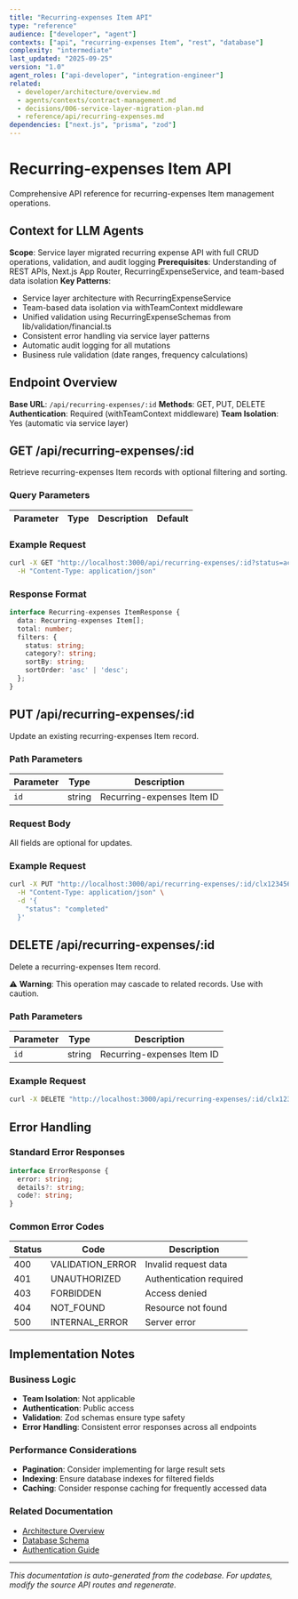 ```yaml
---
title: "Recurring-expenses Item API"
type: "reference"
audience: ["developer", "agent"]
contexts: ["api", "recurring-expenses Item", "rest", "database"]
complexity: "intermediate"
last_updated: "2025-09-25"
version: "1.0"
agent_roles: ["api-developer", "integration-engineer"]
related:
  - developer/architecture/overview.md
  - agents/contexts/contract-management.md
  - decisions/006-service-layer-migration-plan.md
  - reference/api/recurring-expenses.md
dependencies: ["next.js", "prisma", "zod"]
---
```


# Recurring-expenses Item API

Comprehensive API reference for recurring-expenses Item management operations.

## Context for LLM Agents

**Scope**: Service layer migrated recurring expense API with full CRUD operations, validation, and audit logging
**Prerequisites**: Understanding of REST APIs, Next.js App Router, RecurringExpenseService, and team-based data isolation
**Key Patterns**:
- Service layer architecture with RecurringExpenseService
- Team-based data isolation via withTeamContext middleware
- Unified validation using RecurringExpenseSchemas from lib/validation/financial.ts
- Consistent error handling via service layer patterns
- Automatic audit logging for all mutations
- Business rule validation (date ranges, frequency calculations)


## Endpoint Overview

**Base URL**: `/api/recurring-expenses/:id`
**Methods**: GET, PUT, DELETE
**Authentication**: Required (withTeamContext middleware)
**Team Isolation**: Yes (automatic via service layer)


## GET /api/recurring-expenses/:id

Retrieve recurring-expenses Item records with optional filtering and sorting.

### Query Parameters

| Parameter | Type | Description | Default |
|-----------|------|-------------|---------|


### Example Request

```bash
curl -X GET "http://localhost:3000/api/recurring-expenses/:id?status=active&sortBy=createdAt&sortOrder=desc" \
  -H "Content-Type: application/json"
```

### Response Format

```typescript
interface Recurring-expenses ItemResponse {
  data: Recurring-expenses Item[];
  total: number;
  filters: {
    status: string;
    category?: string;
    sortBy: string;
    sortOrder: 'asc' | 'desc';
  };
}
```





## PUT /api/recurring-expenses/:id

Update an existing recurring-expenses Item record.

### Path Parameters

| Parameter | Type | Description |
|-----------|------|-------------|
| `id` | string | Recurring-expenses Item ID |

### Request Body

All fields are optional for updates.

### Example Request

```bash
curl -X PUT "http://localhost:3000/api/recurring-expenses/:id/clx123456789" \
  -H "Content-Type: application/json" \
  -d '{
    "status": "completed"
  }'
```



## DELETE /api/recurring-expenses/:id

Delete a recurring-expenses Item record.

⚠️ **Warning**: This operation may cascade to related records. Use with caution.

### Path Parameters

| Parameter | Type | Description |
|-----------|------|-------------|
| `id` | string | Recurring-expenses Item ID |

### Example Request

```bash
curl -X DELETE "http://localhost:3000/api/recurring-expenses/:id/clx123456789"
```


## Error Handling

### Standard Error Responses

```typescript
interface ErrorResponse {
  error: string;
  details?: string;
  code?: string;
}
```

### Common Error Codes

| Status | Code | Description |
|--------|------|-------------|
| 400 | VALIDATION_ERROR | Invalid request data |
| 401 | UNAUTHORIZED | Authentication required |
| 403 | FORBIDDEN | Access denied |
| 404 | NOT_FOUND | Resource not found |
| 500 | INTERNAL_ERROR | Server error |



## Implementation Notes

### Business Logic
- **Team Isolation**: Not applicable
- **Authentication**: Public access
- **Validation**: Zod schemas ensure type safety
- **Error Handling**: Consistent error responses across all endpoints

### Performance Considerations
- **Pagination**: Consider implementing for large result sets
- **Indexing**: Ensure database indexes for filtered fields
- **Caching**: Consider response caching for frequently accessed data

### Related Documentation
- [Architecture Overview](../../developer/architecture/overview.md)
- [Database Schema](../../developer/architecture/database.md)
- [Authentication Guide](../../developer/authentication.md)

---

*This documentation is auto-generated from the codebase. For updates, modify the source API routes and regenerate.*
